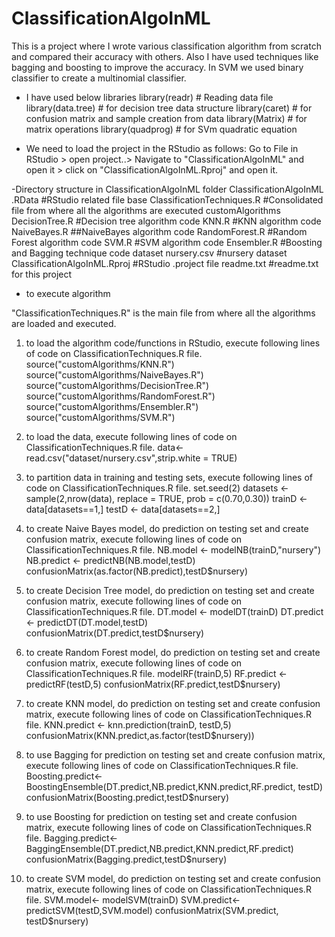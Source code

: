 # ClassificationAlgoInML
This is a project where I wrote various classification algorithm from scratch and compared their accuracy with others. Also I have used techniques like bagging and boosting to improve the accuracy. In SVM we used binary classifier to create a multinomial classifier.


- I have used below libraries
library(readr) # Reading data file
library(data.tree) # for decision tree data structure
library(caret) # for confusion matrix and sample creation from data
library(Matrix) # for matrix operations
library(quadprog) # for SVm quadratic equation

- We need to load the project in the RStudio as follows:
Go to File in RStudio > open project..> Navigate to "ClassificationAlgoInML" and open it > click on "ClassificationAlgoInML.Rproj" and open it. 

-Directory structure in ClassificationAlgoInML folder
ClassificationAlgoInML
	.RData #RStudio related file
	base
		ClassificationTechniques.R #Consolidated file from where all the algorithms are executed 
	customAlgorithms
		DecisionTree.R #Decision tree algorithm code
		KNN.R	#KNN algorithm code
		NaiveBayes.R	##NaiveBayes algorithm code
		RandomForest.R	#Random Forest algorithm code
		SVM.R	#SVM algorithm code
		Ensembler.R #Boosting and Bagging technique code
	dataset
		nursery.csv	#nursery dataset
	ClassificationAlgoInML.Rproj	#RStudio .project file
	readme.txt	#readme.txt for this project

- to execute algorithm

"ClassificationTechniques.R" is the main file from where all the algorithms are loaded and executed.

1. to load the algorithm code/functions in RStudio, execute following lines of code on ClassificationTechniques.R file.
source("customAlgorithms/KNN.R")
source("customAlgorithms/NaiveBayes.R")
source("customAlgorithms/DecisionTree.R")
source("customAlgorithms/RandomForest.R")
source("customAlgorithms/Ensembler.R")
source("customAlgorithms/SVM.R")

2. to load the data, execute following lines of code on ClassificationTechniques.R file.
data<- read.csv("dataset/nursery.csv",strip.white = TRUE)

3. to partition data in training and testing sets, execute following lines of code on ClassificationTechniques.R file.
set.seed(2)
datasets <- sample(2,nrow(data), replace = TRUE, prob = c(0.70,0.30))
trainD <- data[datasets==1,]
testD <- data[datasets==2,]

4. to create Naive Bayes model, do prediction on testing set and create confusion matrix, execute following lines of code on ClassificationTechniques.R file.
NB.model <- modelNB(trainD,"nursery")
NB.predict <- predictNB(NB.model,testD)
confusionMatrix(as.factor(NB.predict),testD$nursery)

5. to create Decision Tree model, do prediction on testing set and create confusion matrix, execute following lines of code on ClassificationTechniques.R file.
DT.model <- modelDT(trainD)
DT.predict <- predictDT(DT.model,testD)
confusionMatrix(DT.predict,testD$nursery)

6. to create Random Forest model, do prediction on testing set and create confusion matrix, execute following lines of code on ClassificationTechniques.R file.
modelRF(trainD,5)
RF.predict <- predictRF(testD,5)
confusionMatrix(RF.predict,testD$nursery)

7. to create KNN model, do prediction on testing set and create confusion matrix, execute following lines of code on ClassificationTechniques.R file.
KNN.predict <- knn.prediction(trainD, testD,5)
confusionMatrix(KNN.predict,as.factor(testD$nursery))

8. to use Bagging for prediction on testing set and create confusion matrix, execute following lines of code on ClassificationTechniques.R file.
Boosting.predict<- BoostingEnsemble(DT.predict,NB.predict,KNN.predict,RF.predict, testD)
confusionMatrix(Boosting.predict,testD$nursery)

9. to use Boosting for prediction on testing set and create confusion matrix, execute following lines of code on ClassificationTechniques.R file.
Bagging.predict<- BaggingEnsemble(DT.predict,NB.predict,KNN.predict,RF.predict)
confusionMatrix(Bagging.predict,testD$nursery)

10. to create SVM model, do prediction on testing set and create confusion matrix, execute following lines of code on ClassificationTechniques.R file.
SVM.model<- modelSVM(trainD)
SVM.predict<- predictSVM(testD,SVM.model)
confusionMatrix(SVM.predict, testD$nursery)

